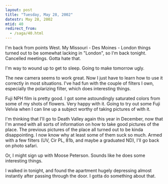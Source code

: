 ```yaml
---
layout: post
title: "Tuesday, May 28, 2002"
datestr: May 28, 2002
mtid: 40
redirect_from:
  - /saga/40.html
---
```


I'm back from points West. My Missouri - Des Moines - London things turned
out to be somewhat lacking in &quot;London&quot;, so I'm back tonight. Cancelled
meetings. Gotta hate that.

I'm way to wound up to get to sleep. Going to make tomorrow ugly.

The new camera seems to work great. Now I just have to learn how to use it
correctly in most situations. I've had fun with the couple of filters I own,
especially the polarizing filter, which does interesting things. 

Fuji NPH film is pretty good. I got some astoundingly saturated colors from
some of my shots of flowers. Very happy with it. Going to try out some Fuji
Velvia when I can line up a subject worthy of taking pictures of with it.

I'm thinking that I'll go to Death Valley again this year in December, now
that I'm armed with all sorts of information on how to take good pictures of
the place. The previous pictures of the place all
turned out to be kinda disappointing. I now know why at least some of them suck
so much. Armed with a few filters (UV, Cir PL, 81b, and maybe a graduated ND),
I'll go back on photo safari.

Or, I might sign up with Moose Peterson.
Sounds like he does some interesting things. 

I walked in tonight, and found the apartment hugely depressing almost instantly
after passing through the door. I gotta do something about that.

